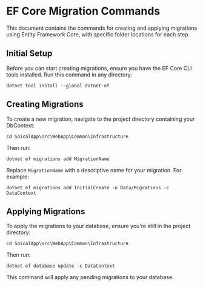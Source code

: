 # EF Core Migration Commands

This document contains the commands for creating and applying migrations using Entity Framework Core, with specific folder locations for each step.

## Initial Setup

Before you can start creating migrations, ensure you have the EF Core CLI tools installed. Run this command in any directory:

```
dotnet tool install --global dotnet-ef
```

## Creating Migrations

To create a new migration, navigate to the project directory containing your DbContext:

```
cd SoicalApp\src\WebApp\Common\Infrastructure
```

Then run:

```
dotnet ef migrations add MigrationName
```

Replace `MigrationName` with a descriptive name for your migration. For example:

```
dotnet ef migrations add InitialCreate -o Data/Migrations -c DataContext
```

## Applying Migrations

To apply the migrations to your database, ensure you're still in the project directory:

```
cd SoicalApp\src\WebApp\Common\Infrastructure
```

Then run:

```
dotnet ef database update -c DataContext
```

This command will apply any pending migrations to your database.
